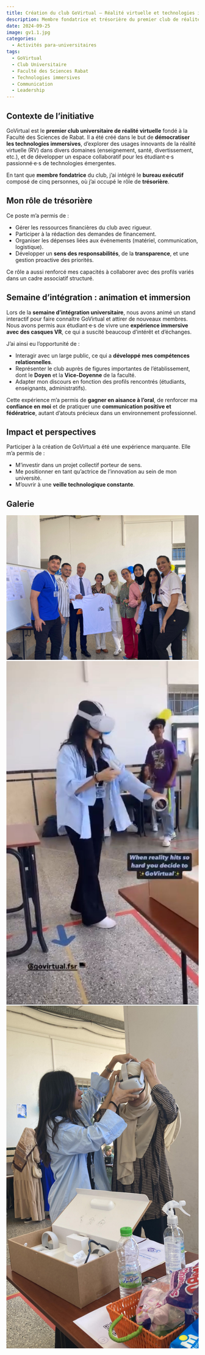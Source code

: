 ```yaml
---
title: Création du club GoVirtual – Réalité virtuelle et technologies immersives
description: Membre fondatrice et trésorière du premier club de réalité virtuelle à la Faculté des Sciences de Rabat, dédié à l’exploration des technologies émergentes.
date: 2024-09-25
image: gv1.1.jpg
categories: 
  - Activités para-universitaires
tags: 
  - GoVirtual
  - Club Universitaire
  - Faculté des Sciences Rabat
  - Technologies immersives
  - Communication
  - Leadership
---
```


## Contexte de l’initiative

GoVirtual est le **premier club universitaire de réalité virtuelle** fondé à la Faculté des Sciences de Rabat. Il a été créé dans le but de **démocratiser les technologies immersives**, d’explorer des usages innovants de la réalité virtuelle (RV) dans divers domaines (enseignement, santé, divertissement, etc.), et de développer un espace collaboratif pour les étudiant·e·s passionné·e·s de technologies émergentes.

En tant que **membre fondatrice** du club, j’ai intégré le **bureau exécutif** composé de cinq personnes, où j’ai occupé le rôle de **trésorière**.

## Mon rôle de trésorière

Ce poste m’a permis de :
- Gérer les ressources financières du club avec rigueur.
- Participer à la rédaction des demandes de financement.
- Organiser les dépenses liées aux événements (matériel, communication, logistique).
- Développer un **sens des responsabilités**, de la **transparence**, et une gestion proactive des priorités.

Ce rôle a aussi renforcé mes capacités à collaborer avec des profils variés dans un cadre associatif structuré.

## Semaine d’intégration : animation et immersion

Lors de la **semaine d’intégration universitaire**, nous avons animé un stand interactif pour faire connaître GoVirtual et attirer de nouveaux membres. Nous avons permis aux étudiant·e·s de vivre une **expérience immersive avec des casques VR**, ce qui a suscité beaucoup d’intérêt et d’échanges.

J’ai ainsi eu l’opportunité de :
- Interagir avec un large public, ce qui a **développé mes compétences relationnelles**.
- Représenter le club auprès de figures importantes de l’établissement, dont le **Doyen** et la **Vice-Doyenne** de la faculté.
- Adapter mon discours en fonction des profils rencontrés (étudiants, enseignants, administratifs).

Cette expérience m’a permis de **gagner en aisance à l’oral**, de renforcer ma **confiance en moi** et de pratiquer une **communication positive et fédératrice**, autant d’atouts précieux dans un environnement professionnel.

## Impact et perspectives

Participer à la création de GoVirtual a été une expérience marquante. Elle m’a permis de :
- M’investir dans un projet collectif porteur de sens.
- Me positionner en tant qu’actrice de l’innovation au sein de mon université.
- M’ouvrir à une **veille technologique constante**.

## Galerie

![Image bureau exécutif et doyens](gv1.1.jpg)  
![Image 2](gv1.2.jpg) ![Image 3](gv1.3.jpg)

